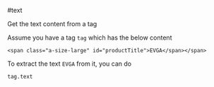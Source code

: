 #text

Get the text content from a tag

Assume you have a tag `tag` which has the below content

```
<span class="a-size-large" id="productTitle">EVGA</span></span>
```

To extract the text `EVGA` from it, you can do

```
tag.text
```
